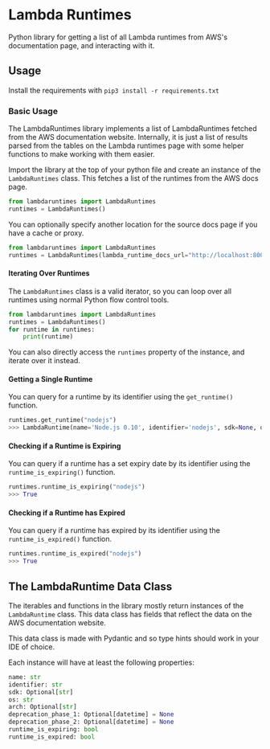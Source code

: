 # Lambda Runtimes

Python library for getting a list of all Lambda runtimes from AWS's documentation page, and interacting with it.

## Usage

Install the requirements with `pip3 install -r requirements.txt`

### Basic Usage

The LambdaRuntimes library implements a list of LambdaRuntimes fetched from the AWS documentation website. Internally, it is just a list of results parsed from the tables on the Lambda runtimes page with some helper functions to make working with them easier.

Import the library at the top of your python file and create an instance of the `LambdaRuntimes` class. This fetches a list of the runtimes from the AWS docs page.

```python
from lambdaruntimes import LambdaRuntimes
runtimes = LambdaRuntimes()
```

You can optionally specify another location for the source docs page if you have a cache or proxy.

```python
from lambdaruntimes import LambdaRuntimes
runtimes = LambdaRuntimes(lambda_runtime_docs_url="http://localhost:8000/lambda-runtimes.html")
```

#### Iterating Over Runtimes

The `LambdaRuntimes` class is a valid iterator, so you can loop over all runtimes using normal Python flow control tools.

```python
from lambdaruntimes import LambdaRuntimes
runtimes = LambdaRuntimes()
for runtime in runtimes:
    print(runtime)
```

You can also directly access the `runtimes` property of the instance, and iterate over it instead.

#### Getting a Single Runtime

You can query for a runtime by its identifier using the `get_runtime()` function.

```python
runtimes.get_runtime("nodejs")
>>> LambdaRuntime(name='Node.js 0.10', identifier='nodejs', sdk=None, os='Amazon Linux', arch=None, deprecation_phase_1=datetime.datetime(2016, 10, 31, 0, 0), deprecation_phase_2=datetime.datetime(2016, 10, 31, 0, 0), runtime_is_expiring=True, runtime_is_expired=True)
```

#### Checking if a Runtime is Expiring

You can query if a runtime has a set expiry date by its identifier using the `runtime_is_expiring()` function.

```python
runtimes.runtime_is_expiring("nodejs")
>>> True
```

#### Checking if a Runtime has Expired

You can query if a runtime has expired by its identifier using the `runtime_is_expired()` function.

```python
runtimes.runtime_is_expired("nodejs")
>>> True
```

## The LambdaRuntime Data Class

The iterables and functions in the library mostly return instances of the `LambdaRuntime` class. This data class has fields that reflect the data on the AWS documentation website.

This data class is made with Pydantic and so type hints should work in your IDE of choice.

Each instance will have at least the following properties:

```python
name: str
identifier: str
sdk: Optional[str]
os: str
arch: Optional[str]
deprecation_phase_1: Optional[datetime] = None
deprecation_phase_2: Optional[datetime] = None
runtime_is_expiring: bool
runtime_is_expired: bool
```